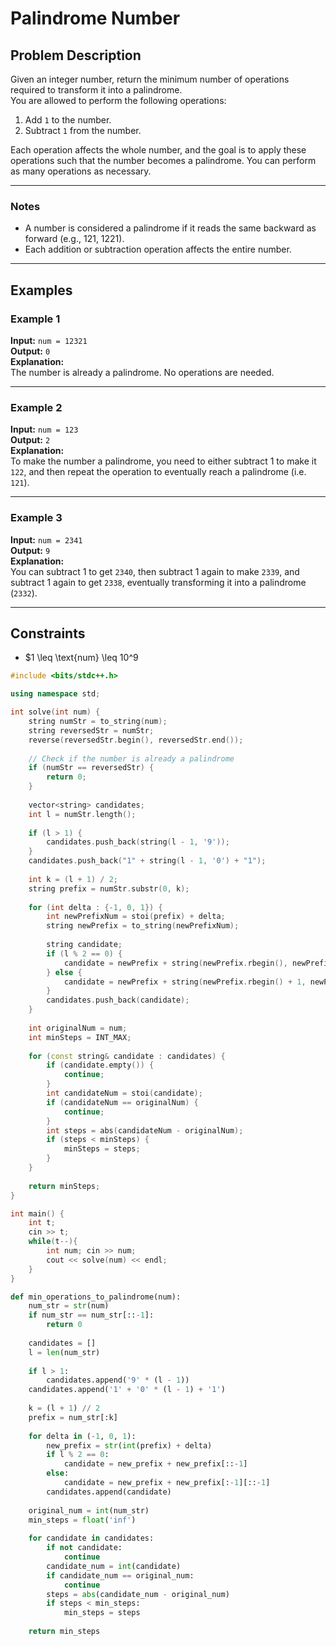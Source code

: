 # Palindrome Number


## Problem Description

Given an integer number, return the minimum number of operations required to transform it into a palindrome.  
You are allowed to perform the following operations:

1. Add `1` to the number.
2. Subtract `1` from the number.

Each operation affects the whole number, and the goal is to apply these operations such that the number becomes a palindrome. You can perform as many operations as necessary.

---

### Notes

- A number is considered a palindrome if it reads the same backward as forward (e.g., 121, 1221).
- Each addition or subtraction operation affects the entire number.

---

## Examples

### Example 1

**Input:** `num = 12321`  
**Output:** `0`  
**Explanation:**  
The number is already a palindrome. No operations are needed.

---

### Example 2

**Input:** `num = 123`  
**Output:** `2`  
**Explanation:**  
To make the number a palindrome, you need to either subtract 1 to make it `122`, and then repeat the operation to eventually reach a palindrome (i.e. `121`).

---

### Example 3

**Input:** `num = 2341`  
**Output:** `9`  
**Explanation:**  
You can subtract 1 to get `2340`, then subtract 1 again to make `2339`, and subtract 1 again to get `2338`, eventually transforming it into a palindrome (`2332`).

---

## Constraints
- $1 \leq \text{num} \leq 10^9

```cpp
#include <bits/stdc++.h>

using namespace std;

int solve(int num) {
    string numStr = to_string(num);
    string reversedStr = numStr;
    reverse(reversedStr.begin(), reversedStr.end());
    
    // Check if the number is already a palindrome
    if (numStr == reversedStr) {
        return 0;
    }
    
    vector<string> candidates;
    int l = numStr.length();
    
    if (l > 1) {
        candidates.push_back(string(l - 1, '9')); 
    }
    candidates.push_back("1" + string(l - 1, '0') + "1"); 
    
    int k = (l + 1) / 2;
    string prefix = numStr.substr(0, k);
    
    for (int delta : {-1, 0, 1}) {
        int newPrefixNum = stoi(prefix) + delta;
        string newPrefix = to_string(newPrefixNum);
        
        string candidate;
        if (l % 2 == 0) {
            candidate = newPrefix + string(newPrefix.rbegin(), newPrefix.rend());
        } else {
            candidate = newPrefix + string(newPrefix.rbegin() + 1, newPrefix.rend());
        }
        candidates.push_back(candidate);
    }
    
    int originalNum = num;
    int minSteps = INT_MAX;
    
    for (const string& candidate : candidates) {
        if (candidate.empty()) {
            continue;
        }
        int candidateNum = stoi(candidate);
        if (candidateNum == originalNum) {
            continue;
        }
        int steps = abs(candidateNum - originalNum);
        if (steps < minSteps) {
            minSteps = steps;
        }
    }
    
    return minSteps;
}

int main() {
	int t;
	cin >> t;
	while(t--){
		int num; cin >> num;
		cout << solve(num) << endl;
	}
}
```

```python
def min_operations_to_palindrome(num):
    num_str = str(num)
    if num_str == num_str[::-1]:
        return 0
    
    candidates = []
    l = len(num_str)
    
    if l > 1:
        candidates.append('9' * (l - 1))
    candidates.append('1' + '0' * (l - 1) + '1')
    
    k = (l + 1) // 2
    prefix = num_str[:k]
    
    for delta in (-1, 0, 1):
        new_prefix = str(int(prefix) + delta)
        if l % 2 == 0:
            candidate = new_prefix + new_prefix[::-1]
        else:
            candidate = new_prefix + new_prefix[:-1][::-1]
        candidates.append(candidate)
    
    original_num = int(num_str)
    min_steps = float('inf')
    
    for candidate in candidates:
        if not candidate:
            continue
        candidate_num = int(candidate)
        if candidate_num == original_num:
            continue
        steps = abs(candidate_num - original_num)
        if steps < min_steps:
            min_steps = steps
    
    return min_steps
```

